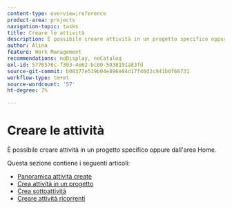 ```yaml
---
content-type: overview;reference
product-area: projects
navigation-topic: tasks
title: Creare le attività
description: È possibile creare attività in un progetto specifico oppure dall'area Home.
author: Alina
feature: Work Management
recommendations: noDisplay, noCatalog
exl-id: 5776570c-f303-4e62-bc80-5038191a83fd
source-git-commit: b08377e539b04e896e84d17f46d2c941b0f66731
workflow-type: tm+mt
source-wordcount: '57'
ht-degree: 7%

---
```


# Creare le attività

È possibile creare attività in un progetto specifico oppure dall&#39;area Home.

Questa sezione contiene i seguenti articoli:

* [Panoramica attività create](../../../manage-work/tasks/create-tasks/create-tasks-overview.md)
* [Crea attività in un progetto](../../../manage-work/tasks/create-tasks/create-tasks-in-project.md)
* [Crea sottoattività](../../../manage-work/tasks/create-tasks/create-subtasks.md)
* [Creare attività ricorrenti](../../../manage-work/tasks/create-tasks/create-recurring-tasks.md)
